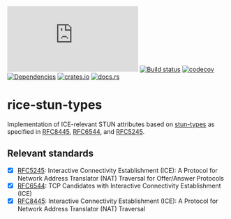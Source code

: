 [![Chat](https://img.shields.io/matrix/librice-general:matrix.org?logo=matrix)](https://matrix.to/#/#librice-general:matrix.org)
[![Build status](https://github.com/ystreet/librice/workflows/Build/badge.svg?branch=main)](https://github.com/ystreet/librice/actions)
[![codecov](https://codecov.io/gh/ystreet/librice/branch/main/graph/badge.svg)](https://codecov.io/gh/ystreet/librice)
[![Dependencies](https://deps.rs/repo/github/ystreet/librice/status.svg)](https://deps.rs/repo/github/ystreet/librice)
[![crates.io](https://img.shields.io/crates/v/rice-stun-types.svg)](https://crates.io/crates/rice-stun-types)
[![docs.rs](https://docs.rs/rice-stun-types/badge.svg)](https://docs.rs/rice-stun-types)

# rice-stun-types

Implementation of ICE-relevant STUN attributes based on [stun-types] as specified in [RFC8445],
[RFC6544], and [RFC5245].

## Relevant standards

- [x] [RFC5245]: Interactive Connectivity Establishment (ICE): A Protocol for Network Address
  Translator (NAT) Traversal for Offer/Answer Protocols
- [x] [RFC6544]: TCP Candidates with Interactive Connectivity Establishment (ICE)
- [x] [RFC8445]: Interactive Connectivity Establishment (ICE): A Protocol
  for Network Address Translator (NAT) Traversal

[RFC5245]: <https://tools.ietf.org/html/rfc5245>
[RFC6544]: <https://tools.ietf.org/html/rfc6544>
[RFC8445]: <https://tools.ietf.org/html/rfc8445>
[stun-types]: https://docs.rs/stun-types
